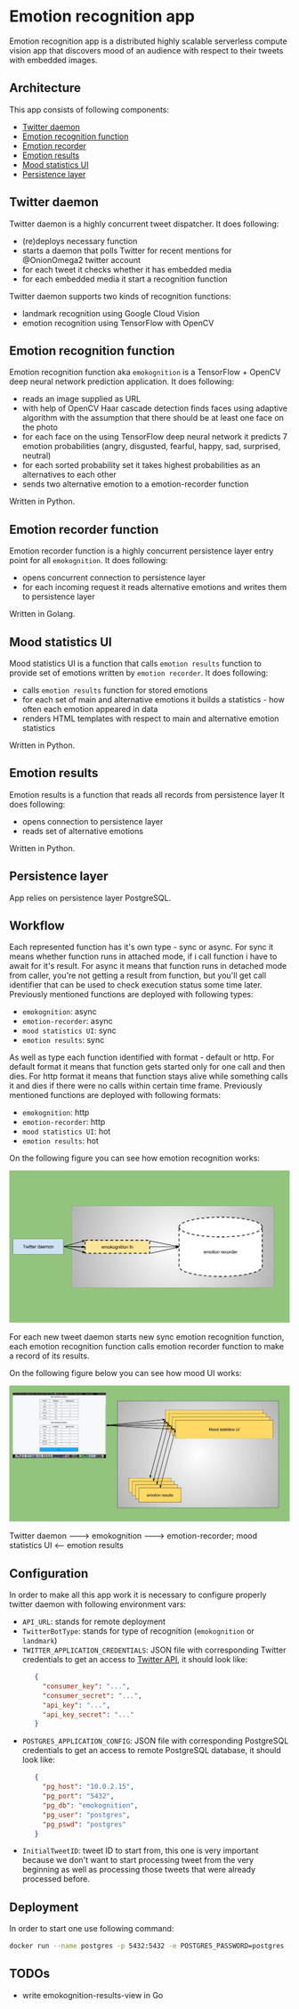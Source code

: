 Emotion recognition app
=======================

Emotion recognition app is a distributed highly scalable serverless compute vision app that discovers mood of an audience with respect to their tweets with embedded images.

Architecture
------------

This app consists of following components:

 - [Twitter daemon](twitter-daemon)
 - [Emotion recognition function](emotion-recognition/emokognition)
 - [Emotion recorder](emotion-recognition/emotion-recorder)
 - [Emotion results](emotion-recognition/emotion-results)
 - [Mood statistics UI](emotion-recognition/emokognition-results-view-html)
 - [Persistence layer](https://www.postgresql.org)

Twitter daemon
--------------

Twitter daemon is a highly concurrent tweet dispatcher. It does following:

 - (re)deploys necessary function
 - starts a daemon that polls Twitter for recent mentions for @OnionOmega2 twitter account
 - for each tweet it checks whether it has embedded media
 - for each embedded media it start a recognition function

Twitter daemon supports two kinds of recognition functions:

 - landmark recognition using Google Cloud Vision
 - emotion recognition using TensorFlow with OpenCV

Emotion recognition function
----------------------------

Emotion recognition function aka `emokognition` is a TensorFlow + OpenCV deep neural network prediction application.
It does following:

 - reads an image supplied as URL
 - with help of OpenCV Haar cascade detection finds faces using adaptive algorithm with the assumption that there should be at least one face on the photo
 - for each face on the using TensorFlow deep neural network it predicts 7 emotion probabilities (angry, disgusted, fearful, happy, sad, surprised, neutral)
 - for each sorted probability set it takes highest probabilities as an alternatives to each other
 - sends two alternative emotion to a emotion-recorder function

Written in Python.

Emotion recorder function
-------------------------

Emotion recorder function is a highly concurrent persistence layer entry point for all `emokognition`.
It does following:

 - opens concurrent connection to persistence layer
 - for each incoming request it reads alternative emotions and writes them to persistence layer

Written in Golang.

Mood statistics UI
------------------

Mood statistics UI is a function that calls `emotion results` function to provide set of emotions written by `emotion recorder`.
It does following:

 - calls `emotion results` function for stored emotions
 - for each set of main and alternative emotions it builds a statistics - how often each emotion appeared in data
 - renders HTML templates with respect to main and alternative emotion statistics

Written in Python.

Emotion results
---------------

Emotion results is a function that reads all records from persistence layer
It does following:

 - opens connection to persistence layer
 - reads set of alternative emotions

Written in Python.

Persistence layer
-----------------

App relies on persistence layer PostgreSQL.

Workflow
--------

Each represented function has it's own type - sync or async.
For sync it means whether function runs in attached mode, if i call function i have to await for it's result.
For async it means that function runs in detached mode from caller, you're not getting a result from function, 
but you'll get call identifier that can be used to check execution status some time later.
Previously mentioned functions are deployed with following types:

 - `emokognition`:  async
 - `emotion-recorder`:  async
 - `mood statistics UI`:  sync
 - `emotion results`:  sync

As well as type each function identified with format - default or http.
For default format it means that function gets started only for one call and then dies.
For http format it means that function stays alive while something calls it and dies if there were no calls within certain time frame.
Previously mentioned functions are deployed with following formats:

 - `emokognition`: http
 - `emotion-recorder`:  http
 - `mood statistics UI`:  hot
 - `emotion results`:  hot

On the following figure you can see how emotion recognition works:

![emotion recognition flow](emokognition.png)

For each new tweet daemon starts new sync emotion recognition function, each emotion recognition function calls emotion recorder function to make a record of its results. 

On the following figure below you can see how mood UI works:

![mood ui compiling flow](mood-ui-flow.jpg)

Twitter daemon ---> emokognition ---> emotion-recorder; mood statistics UI <-- emotion results

Configuration
-------------

In order to make all this app work it is necessary to configure properly twitter daemon with following environment vars:

 - `API_URL`: stands for remote deployment
 - `TwitterBotType`: stands for type of recognition (`emokognition` or `landmark`)
 - `TWITTER_APPLICATION_CREDENTIALS`: JSON file with corresponding Twitter credentials to get an access to [Twitter API](https://dev.twitter.com/rest/public),
    it should look like:
    ```json
       {
         "consumer_key": "...",
         "consumer_secret": "...",
         "api_key": "...",
         "api_key_secret": "..."
       }
    ```
 - `POSTGRES_APPLICATION_CONFIG`: JSON file with corresponding PostgreSQL credentials to get an access to remote PostgreSQL database,
   it should look like:
   ```json
      {
        "pg_host": "10.0.2.15",
        "pg_port": "5432",
        "pg_db": "emokognition",
        "pg_user": "postgres",
        "pg_pswd": "postgres"
      }
   ```
 - `InitialTweetID`: tweet ID to start from, this one is very important because we don't want to start processing tweet from the very beginning
    as well as processing those tweets that were already processed before.

Deployment
----------

In order to start one use following command:
```bash
docker run --name postgres -p 5432:5432 -e POSTGRES_PASSWORD=postgres -e POSTGRES_DB=emokognition -e POSTGRES_USER=postgres -d postgres
```

TODOs
-----

 - write emokognition-results-view in Go
